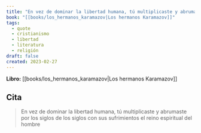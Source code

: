 ```yaml
---
title: "En vez de dominar la libertad humana, tú multiplicaste y abrumaste por los siglo..."
book: "[[books/los_hermanos_karamazov|Los hermanos Karamazov]]"
tags:
  - quote
  - cristianismo
  - libertad
  - literatura
  - religión
draft: false
created: 2023-02-27
---
```


**Libro:** [[books/los_hermanos_karamazov|Los hermanos Karamazov]]

## Cita
> En vez de dominar la libertad humana, tú multiplicaste y abrumaste por los siglos de los siglos con sus sufrimientos el reino espiritual del hombre
